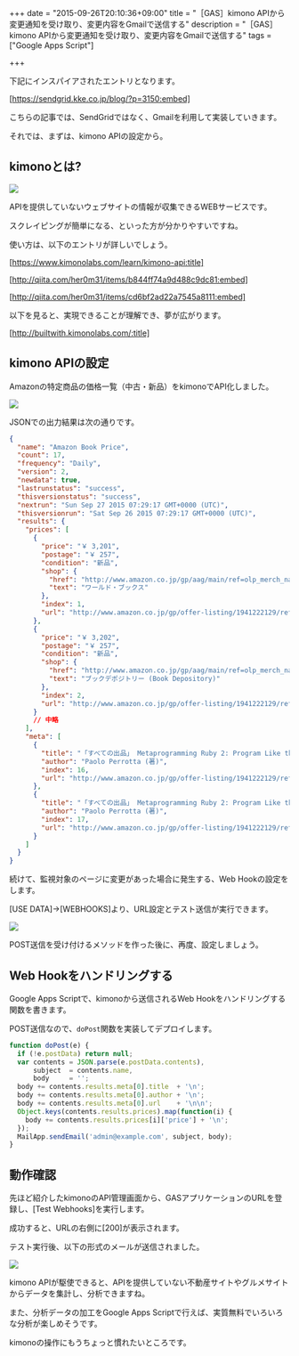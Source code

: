 +++
date = "2015-09-26T20:10:36+09:00"
title = "［GAS］kimono APIから変更通知を受け取り、変更内容をGmailで送信する"
description = "［GAS］kimono APIから変更通知を受け取り、変更内容をGmailで送信する"
tags = ["Google Apps Script"]

+++

下記にインスパイアされたエントリとなります。

[https://sendgrid.kke.co.jp/blog/?p=3150:embed]

こちらの記事では、SendGridではなく、Gmailを利用して実装していきます。

それでは、まずは、kimono APIの設定から。

## kimonoとは?

![](https://i.gyazo.com/b4aa08eb5b9fec89dc7d8606b783a431.png)

APIを提供していないウェブサイトの情報が収集できるWEBサービスです。

スクレイピングが簡単になる、といった方が分かりやすいですね。

使い方は、以下のエントリが詳しいでしょう。

[https://www.kimonolabs.com/learn/kimono-api:title]

[http://qiita.com/her0m31/items/b844ff74a9d488c9dc81:embed]

[http://qiita.com/her0m31/items/cd6bf2ad22a7545a8111:embed]

以下を見ると、実現できることが理解でき、夢が広がります。

[http://builtwith.kimonolabs.com/:title]

## kimono APIの設定

Amazonの特定商品の価格一覧（中古・新品）をkimonoでAPI化しました。

![](https://i.gyazo.com/9ef14581e29ba84774bd1a1b52bca54e.png)

JSONでの出力結果は次の通りです。

```json
{
  "name": "Amazon Book Price",
  "count": 17,
  "frequency": "Daily",
  "version": 2,
  "newdata": true,
  "lastrunstatus": "success",
  "thisversionstatus": "success",
  "nextrun": "Sun Sep 27 2015 07:29:17 GMT+0000 (UTC)",
  "thisversionrun": "Sat Sep 26 2015 07:29:17 GMT+0000 (UTC)",
  "results": {
    "prices": [
      {
        "price": "￥ 3,201",
        "postage": "￥ 257",
        "condition": "新品",
        "shop": {
          "href": "http://www.amazon.co.jp/gp/aag/main/ref=olp_merch_name_1/375-8507054-9096730?ie=UTF8&asin=1941222129&isAmazonFulfilled=0&seller=A2NWJYQC8FZIIZ",
          "text": "ワールド・ブックス"
        },
        "index": 1,
        "url": "http://www.amazon.co.jp/gp/offer-listing/1941222129/ref=olp_fsf"
      },
      {
        "price": "￥ 3,202",
        "postage": "￥ 257",
        "condition": "新品",
        "shop": {
          "href": "http://www.amazon.co.jp/gp/aag/main/ref=olp_merch_name_2/375-8507054-9096730?ie=UTF8&asin=1941222129&isAmazonFulfilled=0&seller=A3HWKZWB6XZ7QB",
          "text": "ブックデポジトリー (Book Depository)"
        },
        "index": 2,
        "url": "http://www.amazon.co.jp/gp/offer-listing/1941222129/ref=olp_fsf"
      }
      // 中略
    ],
    "meta": [
      {
        "title": "「すべての出品」 Metaprogramming Ruby 2: Program Like the Ruby Pros (Facets of Ruby) (ペーパーバック)",
        "author": "Paolo Perrotta (著)",
        "index": 16,
        "url": "http://www.amazon.co.jp/gp/offer-listing/1941222129/ref=olp_fsf"
      },
      {
        "title": "「すべての出品」 Metaprogramming Ruby 2: Program Like the Ruby Pros (Facets of Ruby) (ペーパーバック)",
        "author": "Paolo Perrotta (著)",
        "index": 17,
        "url": "http://www.amazon.co.jp/gp/offer-listing/1941222129/ref=olp_page_next/375-8507054-9096730?ie=UTF8&startIndex=10"
      }
    ]
  }
}
```

続けて、監視対象のページに変更があった場合に発生する、Web Hookの設定をします。

[USE DATA]→[WEBHOOKS]より、URL設定とテスト送信が実行できます。

![](https://i.gyazo.com/3c77b8999b0e971d96c359bdd6564f01.png)

POST送信を受け付けるメソッドを作った後に、再度、設定しましょう。

## Web Hookをハンドリングする

Google Apps Scriptで、kimonoから送信されるWeb Hookをハンドリングする関数を書きます。

POST送信なので、`doPost`関数を実装してデプロイします。

```javascript
function doPost(e) {
  if (!e.postData) return null;
  var contents = JSON.parse(e.postData.contents),
      subject  = contents.name,
      body     = '';
  body += contents.results.meta[0].title  + '\n';
  body += contents.results.meta[0].author + '\n';
  body += contents.results.meta[0].url    + '\n\n';
  Object.keys(contents.results.prices).map(function(i) {
    body += contents.results.prices[i]['price'] + '\n';
  });
  MailApp.sendEmail('admin@example.com', subject, body);
}
```

## 動作確認

先ほど紹介したkimonoのAPI管理画面から、GASアプリケーションのURLを登録し、[Test Webhooks]を実行します。

成功すると、URLの右側に[200]が表示されます。

テスト実行後、以下の形式のメールが送信されました。

![](https://i.gyazo.com/3eb672d72fb3b702815dc8adda2c16d7.png)

kimono APIが駆使できると、APIを提供していない不動産サイトやグルメサイトからデータを集計し、分析できますね。

また、分析データの加工をGoogle Apps Scriptで行えば、実質無料でいろいろな分析が楽しめそうです。

kimonoの操作にもうちょっと慣れたいところです。
